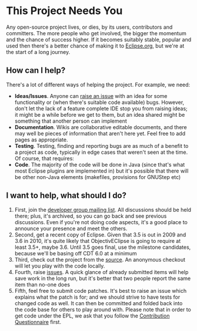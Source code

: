 # This Project Needs You #

Any open-source project lives, or dies, by its users, contributors and committers. The more people who get involved, the bigger the momentum and the chance of success higher. If it becomes suitably stable, popular and used then there's a better chance of making it to [Eclipse.org](http://www.eclipse.org/cdt), but we're at the start of a long journey.

## How can I help? ##

There's a lot of different ways of helping the project. For example, we need:

  * **Ideas/Issues**. Anyone can [raise an issue](http://code.google.com/p/objectiveclipse/issues/list) with an idea for some functionality or (when there's suitable code available) bugs. However, don't let the lack of a feature complete IDE stop you from raising ideas; it might be a while before we get to them, but an idea shared might be something that another person can implement
  * **Documentation**. Wikis are collaborative editable documents, and there may well be pieces of information that aren't here yet. Feel free to add pages as appropriate.
  * **Testing**. Testing, finding and reporting bugs are as much of a benefit to a project as code, typically in edge cases that weren't seen at the time. Of course, that requires:
  * **Code**. The majority of the code will be done in Java (since that's what most Eclipse plugins are implemented in) but it's possible that there will be other non-Java elements (makefiles, provisions for GNUStep etc)

## I want to help, what should I do? ##

  1. First, join the [developer group mailing list](http://groups.google.com/group/objectiveclipse-dev). All discussions should be held there; plus, it's archived, so you can go back and see previous discussions. Even if you're not doing code aspects, it's a good place to announce your presence and meet the others.
  1. Second, get a recent copy of Eclipse. Given that 3.5 is out in 2009 and 3.6 in 2010, it's quite likely that ObjectivEClipse is going to require at least 3.5+, maybe 3.6. Until 3.5 goes final, use the milestone candidates, because we'll be basing off CDT 6.0 at a minimum
  1. Third, check out the project from the [source](http://code.google.com/p/objectiveclipse/source/checkout). An anonymous checkout will let you play with the code locally.
  1. Fourth, raise [issues](http://code.google.com/p/objectiveclipse/issues/list). A quick glance of already submitted items will help save work in the long run, but it's better that two people report the same item than no-one does
  1. Fifth, feel free to submit code patches. It's best to raise an issue which explains what the patch is for; and we should strive to have tests for changed code as well. It can then be committed and folded back into the code base for others to play around with. Please note that in order to get code under the EPL, we ask that you follow the [Contribution Questionnaire](http://code.google.com/p/objectiveclipse/wiki/ContributionQuestionnaire) first.